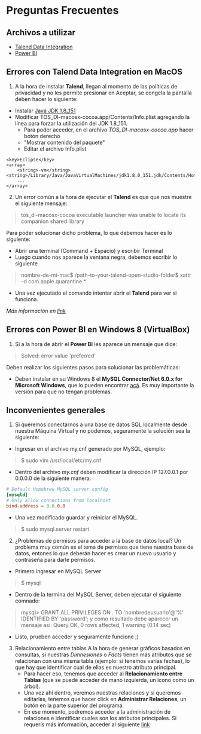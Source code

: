 # Preguntas Frecuentes

## Archivos a utilizar
* [Talend Data Integration](https://info.talend.com/trial-talend-data-integration.html)
* [Power BI](https://go.microsoft.com/fwlink/?LinkId=521662&clcid=0x409)

## Errores con **Talend Data Integration** en MacOS

1) A la hora de instalar **Talend**, llegan al momento de las políticas de privacidad y no les permite presionar en Aceptar, se congela la pantalla deben hacer lo siguiente:

* Instalar [Java JDK 1.8_151](http://www.oracle.com/technetwork/java/javase/downloads/java-archive-javase8-2177648.html#thankYouDivjdk-8u151-oth-JPR)
* Modificar TOS_DI-macosx-cocoa.app/Contents/Info.plist agregando la línea para forzar la utilización del JDK 1.8_151. 
	* Para poder acceder, en el archivo *TOS_DI-macosx-cocoa.app* hacer botón derecho 
	* "Mostrar contenido del paquete"
	* Editar el archivo Info.plist

``` plist
<key>Eclipse</key>
<array>
	<string>-vm</string><string>/Library/Java/JavaVirtualMachines/jdk1.8.0_151.jdk/Contents/Home/bin/java</string>
	...
</array>
```

2) Un error común a la hora de ejecutar el **Talend** es que que nos muestre el siguiente mensaje:

> tos_di-macosx-cocoa executable launcher was unable to locate its companion shared library

Para poder solucionar dicho problema, lo que debemos hacer es lo siguiente:
* Abrir una terminal (Command + Espacio) y escribir Terminal
* Luego cuando nos aparece la ventana negra, debemos escribir lo siguiente
> nombre-de-mi-mac$ /path-to-your-talend-open-studio-folder$ xattr -d com.apple.quarantine *

* Una vez ejecutado el comando intentar abrir el **Talend** para ver si funciona.

*Más información en [link](https://community.talend.com/t5/Installing-and-Upgrading/executable-launcher-was-unable-to-locate-its-companion-shared/td-p/25582)*

## Errores con Power BI en Windows 8 (VirtualBox)

1) Si a la hora de abrir el **Power BI** les aparece un mensaje que dice:

> Solved: error value 'preferred'

Deben realizar los siguientes pasos para solucionar las problemáticas:

* Deben instalar en su Windows 8 el **MySQL Connector/Net 6.0.x for Microsoft Windows**, que lo pueden encontrar [acá](https://downloads.mysql.com/archives/c-net/). Es muy importante la versión para que no tengan problemas.

## Inconvenientes generales

1) Si queremos conectarnos a una base de datos SQL localmente desde nuestra Máquina Virtual y no podemos, seguramente la solución sea la siguiente:

* Ingresar en el archivo my.cnf generado por MySQL, ejemplo:
> $ sudo vim /usr/local/etc/my.cnf
* Dentro del archivo *my.cnf* deben modificar la dirección IP 127.0.0.1 por 0.0.0.0 de la siguiente manera:

``` cnf
# Default Homebrew MySQL server config
[mysqld]
# Only allow connections from localhost
bind-address = 0.0.0.0
```
* Una vez modificado guardar y reiniciar el MySQL.
> $ sudo mysql.server restart

2) ¿Problemas de permisos para acceder a la base de datos local? Un problema muy común es el tema de permisos que tiene nuestra base de datos, entones lo que deberán hacer es crear un nuevo usuario y contraseña para darle permisos.

* Primero ingresar en MySQL Server
> $ mysql
* Dentro de la termina del MySQL Server, deben ejecutar el siguiente comnado:
> mysql> GRANT ALL PRIVILEGES ON *.* TO 'nombredeusuario'@'%' IDENTIFIED BY 'password';
y como resultado debe aparecer un mensaje así:
> Query OK, 0 rows affected, 1 warning (0.14 sec)

* Listo, prueben acceder y seguramente funcione ;)

3) Relacionamiento entre tablas
A la hora de generar gráficos basados en consultas, si nuestras *Dimnesiones* o *Facts* tienen más atributos que se relacionan con una misma tabla (ejemplo: si tenemos varias fechas), lo que hay que identificar cual de ellas es nuestro atributo principal. 
	* Para hacer eso, tenemos que acceder al **Relacionamiento entre Tablas** (que se puede acceder de mano izquierda, un icono como un árbol).
	* Una vez ahí dentro, veremos nuestras relaciones y si queremos editarlas, tenemos que hacer click en **Administrar Relaciones**, un botón en la parte superior del programa.
	* En ese momento, podremos acceder a la administración de relaciones e identificar cuales son los atributos principales. Si requerís más información, acceder al siguiente [link](https://exceleratorbi.com.au/multiple-relationships-between-tables-in-dax/)
